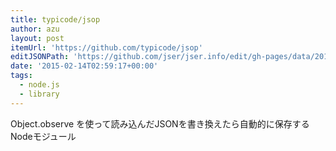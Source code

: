 ```yaml
---
title: typicode/jsop
author: azu
layout: post
itemUrl: 'https://github.com/typicode/jsop'
editJSONPath: 'https://github.com/jser/jser.info/edit/gh-pages/data/2015/02/index.json'
date: '2015-02-14T02:59:17+00:00'
tags:
  - node.js
  - library
---
```

Object.observe を使って読み込んだJSONを書き換えたら自動的に保存するNodeモジュール
